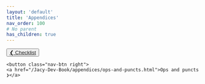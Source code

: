 ```yaml
---
layout: 'default'
title: 'Appendices'
nav_order: 100
# No parent
has_children: true
---
```



<div class="nav-btn-block">
    <button class="nav-btn left">
    <a href="/Jacy-Dev-Book/appendices/checklist.html">❮ Checklist</a>
</button>

    <button class="nav-btn right">
    <a href="/Jacy-Dev-Book/appendices/ops-and-puncts.html">Ops and puncts ❯</a>
</button>

</div>
